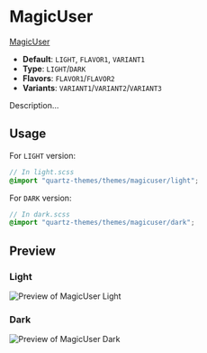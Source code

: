 # MagicUser

[MagicUser](https://www.github.com/drbap)

- **Default**: `LIGHT`, `FLAVOR1`, `VARIANT1`
- **Type**: `LIGHT`/`DARK`
- **Flavors**: `FLAVOR1`/`FLAVOR2`
- **Variants**: `VARIANT1`/`VARIANT2`/`VARIANT3`

Description...

## Usage

For `LIGHT` version:

```scss
// In light.scss
@import "quartz-themes/themes/magicuser/light";
```

For `DARK` version:

```scss
// In dark.scss
@import "quartz-themes/themes/magicuser/dark";
```

## Preview

### Light

![Preview of MagicUser Light](preview-light.png)

### Dark

![Preview of MagicUser Dark](preview-dark.png)
